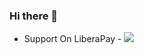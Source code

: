 ### Hi there 👋

- Support On LiberaPay  - <img src="https://img.shields.io/liberapay/goal/rahulvramesh.svg?logo=liberapay">

<!--
**rahulvramesh/rahulvramesh** is a ✨ _special_ ✨ repository because its `README.md` (this file) appears on your GitHub profile.

Here are some ideas to get you started:

- 🔭 I’m currently working on ...
- 🌱 I’m currently learning ...
- 👯 I’m looking to collaborate on ...
- 🤔 I’m looking for help with ...
- 💬 Ask me about ...
- 📫 How to reach me: ...
- 😄 Pronouns: ...
- ⚡ Fun fact: ...
-->
